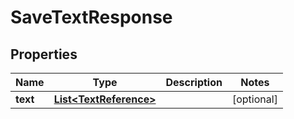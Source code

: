 

# SaveTextResponse


## Properties

| Name | Type | Description | Notes |
|------------ | ------------- | ------------- | -------------|
|**text** | [**List&lt;TextReference&gt;**](TextReference.md) |  |  [optional] |



